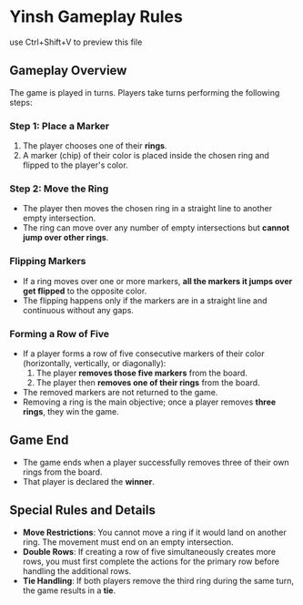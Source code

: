 
# Yinsh Gameplay Rules
use Ctrl+Shift+V to preview this file

## **Gameplay Overview**
The game is played in turns. Players take turns performing the following steps:

### **Step 1: Place a Marker**
1. The player chooses one of their **rings**.
2. A marker (chip) of their color is placed inside the chosen ring and flipped to the player's color.

### **Step 2: Move the Ring**
- The player then moves the chosen ring in a straight line to another empty intersection.
- The ring can move over any number of empty intersections but **cannot jump over other rings**.

### **Flipping Markers**
- If a ring moves over one or more markers, **all the markers it jumps over get flipped** to the opposite color.
- The flipping happens only if the markers are in a straight line and continuous without any gaps.

### **Forming a Row of Five**
- If a player forms a row of five consecutive markers of their color (horizontally, vertically, or diagonally):
  1. The player **removes those five markers** from the board.
  2. The player then **removes one of their rings** from the board.
- The removed markers are not returned to the game.
- Removing a ring is the main objective; once a player removes **three rings**, they win the game.

## **Game End**
- The game ends when a player successfully removes three of their own rings from the board.
- That player is declared the **winner**.

## **Special Rules and Details**
- **Move Restrictions**: You cannot move a ring if it would land on another ring. The movement must end on an empty intersection.
- **Double Rows**: If creating a row of five simultaneously creates more rows, you must first complete the actions for the primary row before handling the additional rows.
- **Tie Handling**: If both players remove the third ring during the same turn, the game results in a **tie**.
